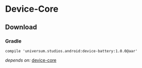 Device-Core
===============

## Download ##

### Gradle ###

    compile 'universum.studios.android:device-battery:1.0.0@aar'

_depends on:_
[device-core](https://github.com/universum-studios/android_device/tree/master/library-core)